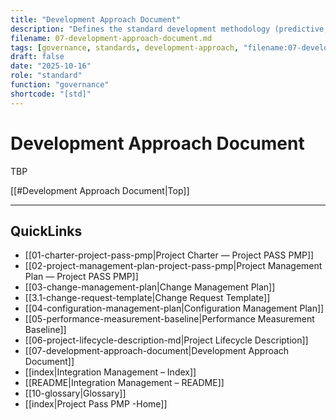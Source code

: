 ```yaml
---
title: "Development Approach Document"
description: "Defines the standard development methodology (predictive, adaptive, or hybrid) selected for Project PASS PMP."
filename: 07-development-approach-document.md
tags: [governance, standards, development-approach, "filename:07-development-approach-document.md"]
draft: false
date: "2025-10-16"
role: "standard"
function: "governance"
shortcode: "[std]"
---
```

# Development Approach Document

TBP

[[#Development Approach Document|Top]]

---

## QuickLinks
- [[01-charter-project-pass-pmp|Project Charter — Project PASS PMP]]
- [[02-project-management-plan-project-pass-pmp|Project Management Plan — Project PASS PMP]]
- [[03-change-management-plan|Change Management Plan]]
- [[3.1-change-request-template|Change Request Template]]
- [[04-configuration-management-plan|Configuration Management Plan]]
- [[05-performance-measurement-baseline|Performance Measurement Baseline]]
- [[06-project-lifecycle-description-md|Project Lifecycle Description]]
- [[07-development-approach-document|Development Approach Document]]
- [[index|Integration Management – Index]]
- [[README|Integration Management – README]]
- [[10-glossary|Glossary]]
- [[index|Project Pass PMP -Home]]
